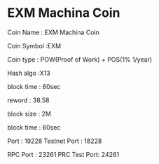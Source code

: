 # EXM Machina Coin

Coin Name : EXM Machina Coin<Br>
  
Coin Symbol :EXM<Br>
  
Coin type : POW(Proof of Work) + POS(1% 1/year)<Br>
  
Hash algo :X13<Br>
  
block time : 60sec <Br>
  
reword : 38.58<Br>
  
block size : 2M<Br>
  
block time : 60sec<Br>

Port : 19228
Testnet Port : 18228

RPC Port : 23261
PRC Test Port: 24261
